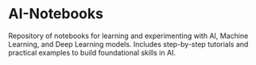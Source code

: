 # AI-Notebooks
Repository of notebooks for learning and experimenting with AI, Machine Learning, and Deep Learning models. Includes step-by-step tutorials and practical examples to build foundational skills in AI.

